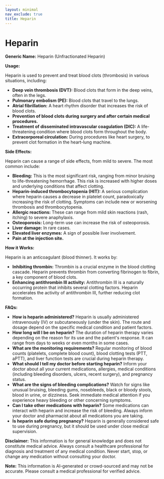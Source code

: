 ```yaml
---
layout: minimal
nav_exclude: true
title: Heparin
---
```


# Heparin

**Generic Name:** Heparin (Unfractionated Heparin)

**Usage:**

Heparin is used to prevent and treat blood clots (thrombosis) in various situations, including:

* **Deep vein thrombosis (DVT):** Blood clots that form in the deep veins, often in the legs.
* **Pulmonary embolism (PE):** Blood clots that travel to the lungs.
* **Atrial fibrillation:** A heart rhythm disorder that increases the risk of blood clots.
* **Prevention of blood clots during surgery and after certain medical procedures.**
* **Treatment of disseminated intravascular coagulation (DIC):** A life-threatening condition where blood clots form throughout the body.
* **Extracorporeal circulation:** During procedures like heart surgery, to prevent clot formation in the heart-lung machine.


**Side Effects:**

Heparin can cause a range of side effects, from mild to severe.  The most common include:

* **Bleeding:** This is the most significant risk, ranging from minor bruising to life-threatening hemorrhage.  This risk is increased with higher doses and underlying conditions that affect clotting.
* **Heparin-induced thrombocytopenia (HIT):** A serious complication where heparin causes a decrease in platelet count, paradoxically increasing the risk of clotting.  Symptoms can include new or worsening thrombosis and thrombocytopenia.
* **Allergic reactions:**  These can range from mild skin reactions (rash, itching) to severe anaphylaxis.
* **Osteoporosis:** Long-term use can increase the risk of osteoporosis.
* **Liver damage:** In rare cases.
* **Elevated liver enzymes:**  A sign of possible liver involvement.
* **Pain at the injection site.**


**How it Works:**

Heparin is an anticoagulant (blood thinner).  It works by:

* **Inhibiting thrombin:** Thrombin is a crucial enzyme in the blood clotting cascade. Heparin prevents thrombin from converting fibrinogen to fibrin, a key component of blood clots.
* **Enhancing antithrombin III activity:** Antithrombin III is a naturally occurring protein that inhibits several clotting factors. Heparin accelerates the activity of antithrombin III, further reducing clot formation.


**FAQs:**

* **How is heparin administered?**  Heparin is usually administered intravenously (IV) or subcutaneously (under the skin).  The route and dosage depend on the specific medical condition and patient factors.
* **How long will I be on heparin?** The duration of heparin therapy varies depending on the reason for its use and the patient's response.  It can range from days to weeks or even months in some cases.
* **What are the monitoring requirements?**  Regular monitoring of blood counts (platelets, complete blood count), blood clotting tests (PTT, aPTT), and liver function tests are crucial during heparin therapy.
* **What should I tell my doctor before starting heparin?** Inform your doctor about all your current medications, allergies, medical conditions (including bleeding disorders, ulcers, recent surgery), and pregnancy status.
* **What are the signs of bleeding complications?** Watch for signs like unusual bruising, bleeding gums, nosebleeds, black or bloody stools, blood in urine, or dizziness.  Seek immediate medical attention if you experience heavy bleeding or other concerning symptoms.
* **Can I take other medications with heparin?** Some medications can interact with heparin and increase the risk of bleeding.  Always inform your doctor and pharmacist about all medications you are taking.
* **Is heparin safe during pregnancy?** Heparin is generally considered safe to use during pregnancy, but it should be used under close medical supervision.


**Disclaimer:**  This information is for general knowledge and does not constitute medical advice.  Always consult a healthcare professional for diagnosis and treatment of any medical condition.  Never start, stop, or change any medication without consulting your doctor.


**Note:** This information is AI-generated or crowd-sourced and may not be accurate. Please consult a medical professional for verified advice.